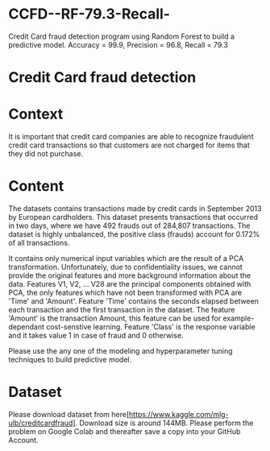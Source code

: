 # CCFD--RF-79.3-Recall-
Credit Card fraud detection program using Random Forest to build a predictive model. Accuracy = 99.9, Precision = 96.8, Recall = 79.3


# Credit Card fraud detection
# Context
It is important that credit card companies are able to recognize fraudulent credit card transactions so that customers are not charged for items that they did not purchase.

# Content
The datasets contains transactions made by credit cards in September 2013 by European cardholders.
This dataset presents transactions that occurred in two days, where we have 492 frauds out of 284,807 transactions. The dataset is highly unbalanced, the positive class (frauds) account for 0.172% of all transactions.

It contains only numerical input variables which are the result of a PCA transformation. Unfortunately, due to confidentiality issues, we cannot provide the original features and more background information about the data. Features V1, V2, … V28 are the principal components obtained with PCA, the only features which have not been transformed with PCA are 'Time' and 'Amount'. Feature 'Time' contains the seconds elapsed between each transaction and the first transaction in the dataset. The feature 'Amount' is the transaction Amount, this feature can be used for example-dependant cost-senstive learning. Feature 'Class' is the response variable and it takes value 1 in case of fraud and 0 otherwise.

Please use the any one of the modeling and hyperparameter tuning techniques  to build predictive model.

# Dataset
Please download dataset from here[https://www.kaggle.com/mlg-ulb/creditcardfraud]. Download size is around 144MB. Please perform the problem on Google Colab and thereafter save a copy into your GitHub Account.
